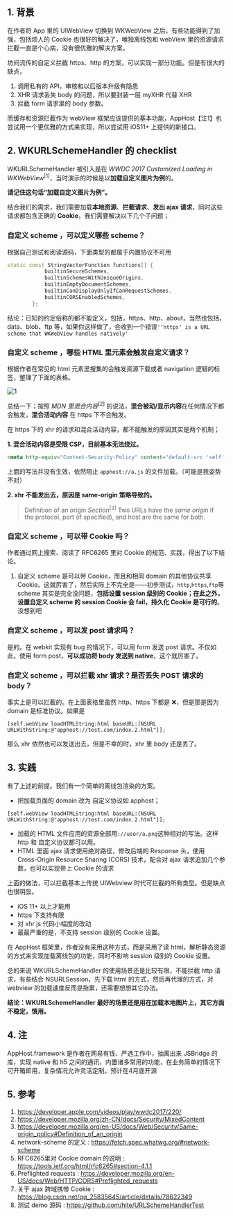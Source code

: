 ## 1. 背景

在作者将 App 里的 UIWebView 切换到 WKWebView 之后，有些功能得到了加强，包括烦人的 Cookie 也很好的解决了，唯独离线包和 webView 里的资源请求拦截一直是个心病，没有很优雅的解决方案。

坊间流传的自定义拦截 https、http 的方案，可以实现一部分功能。但是有很大的缺点，

1. 调用私有的 API，审核和以后版本升级有隐患
2. XHR 请求丢失 body 的问题，所以要封装一层 myXHR 代替 XHR
3. 拦截 form 请求里的 body 参数。

而缓存和资源拦截作为 webView 框架应该提供的基本功能，AppHost【注1】也尝试用一个更优雅的方式来实现，所以尝试用 iOS11+ 上提供的新接口。

## 2. WKURLSchemeHandler 的 checklist

WKURLSchemeHandler 被引入是在 *WWDC 2017 Customized Loading in WKWebView*<sup>[1]</sup>，当时演示的时候是以**加载自定义图片为例**的。

**请记住这句话“加载自定义图片为例”。**

结合我们的需求，我们需要加载**本地资源**、**拦截请求**、**发出 ajax 请求**，同时这些请求都包含正确的 **Cookie**，我们需要解决以下几个子问题；

### 自定义 scheme ，可以定义哪些 scheme？

根据自己测试和阅读源码，下面类型的都属于内置协议不可用

```c++
static const StringVectorFunction functions[] {
            builtinSecureSchemes,
            builtinSchemesWithUniqueOrigins,
            builtinEmptyDocumentSchemes,
            builtinCanDisplayOnlyIfCanRequestSchemes,
            builtinCORSEnabledSchemes,
        };
```

结论：已知的约定俗称的都不能定义，包括，https、http、about，当然也包括，data、blob、ftp 等，如果你这样做了，会收到一个错误`''https' is a URL scheme that WKWebView handles natively'`

### 自定义 scheme ，哪些 HTML 里元素会触发自定义请求？

根据作者在常见的 html 元素里搜集的会触发资源下载或者 navigation 逻辑的标签，整理了下面的表格。

![1](http://)

总结一下；按照 *MDN 里混合内容*<sup>[2]</sup> 的说法，**混合被动/显示内容**在任何情况下都会触发，**混合活动内容** 在 https 下不会触发。

在 https 下的 xhr 的请求和混合活动内容，都不能触发的原因其实是两个机制；

**1. 混合活动内容是受限 CSP，目前基本无法绕过。**

```html
<meta http-equiv="Content-Security-Policy" content="default-src 'self'; img-src https://*; script-src 'self' apphost: ;">
```

上面的写法并没有生效，依然阻止 `apphost://a.js` 的文件加载。（可能是我姿势不对）

**2. xhr 不能发出去，原因是 same-origin 策略导致的。**

> Definition of an origin *Section*<sup>[3]</sup>
> Two URLs have the *same origin* if the protocol, port (if specified), and host are the same for both.

### 自定义 scheme ，可以带 Cookie 吗？

作者通过网上搜索、阅读了 RFC6265 里对 Cookie 的规范、实践，得出了以下结论。

1. 自定义 scheme 是可以带 Cookie，而且和相同 domain 的其他协议共享 Cookie。这就厉害了，然后实际上不完全是——初步测试，`http`,`https`,`ftp`等 scheme 其实是完全没问题，**包括设置 session 级别的 Cookie；在此之外，设置自定义 scheme 的 session Cookie 会 fail，持久化 Cookie 是可行的**。 没想到吧

### 自定义 scheme ，可以发 post 请求吗？

是的。在 webkit 实现有 bug 的情况下，可以用 form 发送 post 请求。不仅如此，使用 form post，**可以成功将 body 发送到 native**，这个就厉害了。

### 自定义 scheme ，可以拦截 xhr 请求？是否丢失 POST 请求的 body？

事实上是可以拦截的。在上面表格里虽然 http、https 下都是 ❌，但是那是因为 domain 是标准协议。如果是

```objc
[self.webView loadHTMLString:html baseURL:[NSURL URLWithString:@"apphost://test.com/index.2.html"]];
```

那么 xhr 依然也可以发送出去，但是不幸的时，xhr 里 body 还是丢了。

## 3. 实践

有了上述的前提。我们有一个简单的离线包渲染的方案。

* 把加载页面的 domain 改为 自定义协议如 apphost；

```objc
[self.webView loadHTMLString:html baseURL:[NSURL URLWithString:@"apphost://test.com/index.2.html"]];
```

* 加载的 HTML 文件应用的资源全部用`://user/a.png`这种相对的写法。这样 http 和 自定义协议都可以用。
* HTML 里面  ajax 请求使用绝对路径，修改后端的 Response 头，使用 Cross-Origin Resource Sharing (CORS) 技术，配合对 ajax 请求追加几个参数，也可以实现带上 Cookie 的请求

上面的做法，可以拦截基本上传统 UIWebview 时代可拦截的所有类型。但是缺点也很明显。

- iOS 11+ 以上才能用
- https 下支持有限
- 对 xhr js 代码小幅度的改动
- 最最严重的是，不支持 session 级别的 Cookie 设置。

在 AppHost 框架里，作者没有采用这种方式，而是采用了读 html，解析静态资源的方式来实现加载离线包的功能，同时不影响 session 级别的 Cookie 设置。

总的来说 WKURLSchemeHandler 的使用场景还是比较有限，不能拦截 http 请求，有些结合 NSURLSession，先下载 html 的方式，然后再代理的方式，对 webview 的加载速度反而是拖累，还需要想想其它办法。

**结论：WKURLSchemeHandler 最好的场景还是用在加载本地图片上，其它方面不稳定，慎用。**

## 4. 注

AppHost.framework 是作者在网易有钱、严选工作中，抽离出来 JSBridge 的库，实现 native 和 h5 之间的通讯，内置诸多常用的功能，在业务简单的情况下可开箱即用，复杂情况允许灵活定制。预计在4月底开源

## 5. 参考

1. https://developer.apple.com/videos/play/wwdc2017/220/
2. https://developer.mozilla.org/zh-CN/docs/Security/MixedContent
3. https://developer.mozilla.org/en-US/docs/Web/Security/Same-origin_policy#Definition_of_an_origin
4. network-scheme 的定义 : https://fetch.spec.whatwg.org/#network-scheme
5. RFC6265里对 Cookie domain 的说明 : https://tools.ietf.org/html/rfc6265#section-4.1.1
6. Preflighted requests : https://developer.mozilla.org/en-US/docs/Web/HTTP/CORS#Preflighted_requests
7. 关于 ajax 跨域携带 Cookie : https://blog.csdn.net/qq_25835645/article/details/78622349
8. 测试 demo 源码 : https://github.com/hite/URLSchemeHandlerTest

